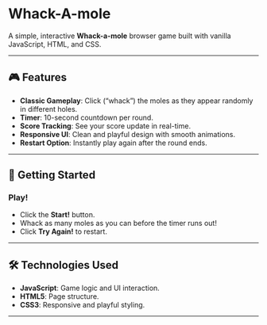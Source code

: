 # Whack-A-mole

A simple, interactive **Whack-a-mole** browser game built with vanilla JavaScript, HTML, and CSS.

---

## 🎮 Features

- **Classic Gameplay**: Click (“whack”) the moles as they appear randomly in different holes.
- **Timer**: 10-second countdown per round.
- **Score Tracking**: See your score update in real-time.
- **Responsive UI**: Clean and playful design with smooth animations.
- **Restart Option**: Instantly play again after the round ends.

---

## 🚀 Getting Started

###  Play!

- Click the **Start!** button.
- Whack as many moles as you can before the timer runs out!
- Click **Try Again!** to restart.

---

## 🛠️ Technologies Used

- **JavaScript**: Game logic and UI interaction.
- **HTML5**: Page structure.
- **CSS3**: Responsive and playful styling.

---
